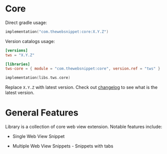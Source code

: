 # Core

Direct gradle usage:

```kotlin
implementation("com.thewebsnippet:core:X.Y.Z")
```

Version catalogs usage:

```toml
[versions]
tws = "X.Y.Z"
```

```toml
[libraries]
tws-core = { module = "com.thewebsnippet:core", version.ref = "tws" }
```

```kotlin
implementation(libs.tws.core)
```

Replace `X.Y.Z` with latest version. Check out [changelog](../CHANGELOG.MD) to see what is the latest version.

# General Features

Library is a collection of core web view extension. Notable features include:

- Single Web View Snippet

- Multiple Web View Snippets - Snippets with tabs
